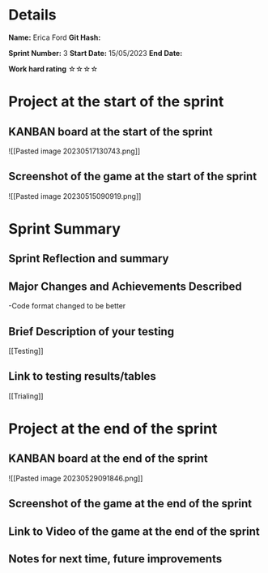 
# Details
**Name:**
Erica Ford
**Git Hash:**

**Sprint Number:**
3
**Start Date:**
15/05/2023
**End Date:**

**Work hard rating**
☆☆☆☆

# Project at the start of the sprint
## **KANBAN board at the start of the sprint**
![[Pasted image 20230517130743.png]]
## **Screenshot of the game at the start of the sprint**
![[Pasted image 20230515090919.png]]
# Sprint Summary
## **Sprint Reflection and summary**


## **Major Changes and Achievements Described**
-Code format changed to be better


## **Brief Description of your testing**
[[Testing]]
## **Link to testing results/tables**
[[Trialing]]

# Project at the end of the sprint
## **KANBAN board at the end of the sprint**
![[Pasted image 20230529091846.png]]
## **Screenshot of the game at the end of the sprint**

## Link to **Video of the game at the end of the sprint**


## **Notes for next time, future improvements**